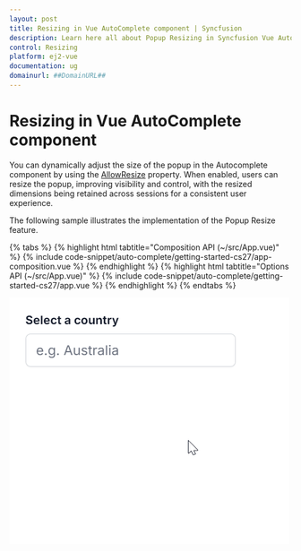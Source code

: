```yaml
---
layout: post
title: Resizing in Vue AutoComplete component | Syncfusion
description: Learn here all about Popup Resizing in Syncfusion Vue AutoComplete component of Syncfusion Essential JS 2 and more.
control: Resizing 
platform: ej2-vue
documentation: ug
domainurl: ##DomainURL##
---
```


# Resizing in Vue AutoComplete component

You can dynamically adjust the size of the popup in the Autocomplete component by using the [AllowResize](https://ej2.syncfusion.com/vue/documentation/api/auto-complete/#allowresize) property. When enabled, users can resize the popup, improving visibility and control, with the resized dimensions being retained across sessions for a consistent user experience.

The following sample illustrates the implementation of the Popup Resize feature.

{% tabs %}
{% highlight html tabtitle="Composition API (~/src/App.vue)" %}
{% include code-snippet/auto-complete/getting-started-cs27/app-composition.vue %}
{% endhighlight %}
{% highlight html tabtitle="Options API (~/src/App.vue)" %}
{% include code-snippet/auto-complete/getting-started-cs27/app.vue %}
{% endhighlight %}
{% endtabs %}
        

![Resizing in AutoComplete Component](../images/autocomplete-resize.gif)